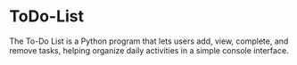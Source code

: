# ToDo-List
The To-Do List is a Python program that lets users add, view, complete, and remove tasks, helping organize daily activities in a simple console interface.
